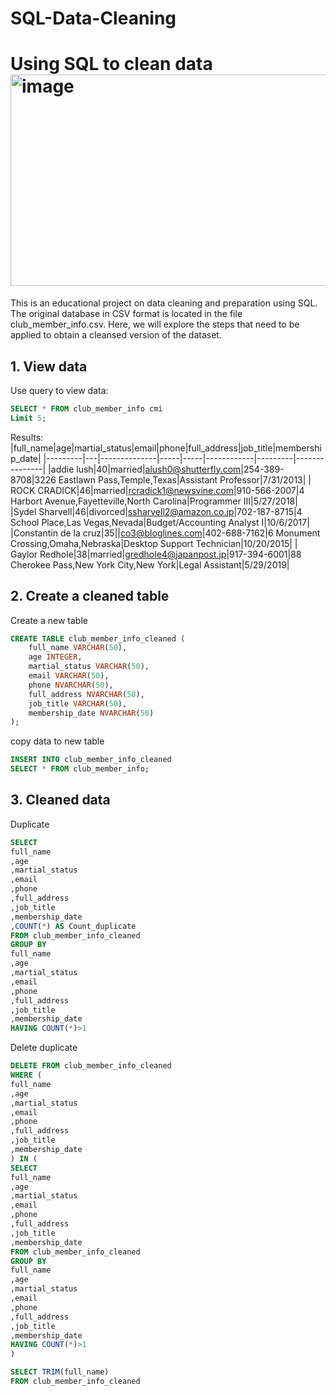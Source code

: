 # SQL-Data-Cleaning
Using SQL to clean data
<img width="512" height="338" alt="image" src="https://github.com/user-attachments/assets/fac523a8-0e6e-47ee-b615-023398ddee13" />
=============
This is an educational project on data cleaning and preparation using SQL. The original database in CSV format is located in the file club_member_info.csv. Here, we will explore the steps that need to be applied to obtain a cleansed version of the dataset.

## 1. View data
Use query to view data:
```sql
SELECT * FROM club_member_info cmi
Limit 5;
```
Results:
|full_name|age|martial_status|email|phone|full_address|job_title|membership_date|
|---------|---|--------------|-----|-----|------------|---------|---------------|
|addie lush|40|married|alush0@shutterfly.com|254-389-8708|3226 Eastlawn Pass,Temple,Texas|Assistant Professor|7/31/2013|
|      ROCK CRADICK|46|married|rcradick1@newsvine.com|910-566-2007|4 Harbort Avenue,Fayetteville,North Carolina|Programmer III|5/27/2018|
|Sydel Sharvell|46|divorced|ssharvell2@amazon.co.jp|702-187-8715|4 School Place,Las Vegas,Nevada|Budget/Accounting Analyst I|10/6/2017|
|Constantin de la cruz|35||co3@bloglines.com|402-688-7162|6 Monument Crossing,Omaha,Nebraska|Desktop Support Technician|10/20/2015|
|  Gaylor Redhole|38|married|gredhole4@japanpost.jp|917-394-6001|88 Cherokee Pass,New York City,New York|Legal Assistant|5/29/2019|
## 2. Create a cleaned table
Create a new table
```sql
CREATE TABLE club_member_info_cleaned (
	full_name VARCHAR(50),
	age INTEGER,
	martial_status VARCHAR(50),
	email VARCHAR(50),
	phone NVARCHAR(50),
	full_address NVARCHAR(50),
	job_title VARCHAR(50),
	membership_date NVARCHAR(50)
);
```
copy data to new table
```sql
INSERT INTO club_member_info_cleaned
SELECT * FROM club_member_info;
```
## 3. Cleaned data
Duplicate
```sql
SELECT 
full_name
,age
,martial_status
,email
,phone
,full_address
,job_title 
,membership_date 
,COUNT(*) AS Count_duplicate
FROM club_member_info_cleaned
GROUP BY
full_name
,age
,martial_status
,email
,phone
,full_address
,job_title 
,membership_date 
HAVING COUNT(*)>1
```
Delete duplicate
```sql
DELETE FROM club_member_info_cleaned 
WHERE (
full_name
,age
,martial_status
,email
,phone
,full_address
,job_title 
,membership_date 
) IN (
SELECT 
full_name
,age
,martial_status
,email
,phone
,full_address
,job_title 
,membership_date 
FROM club_member_info_cleaned
GROUP BY
full_name
,age
,martial_status
,email
,phone
,full_address
,job_title 
,membership_date 
HAVING COUNT(*)>1
)
```
```sql
SELECT TRIM(full_name)
FROM club_member_info_cleaned
```
